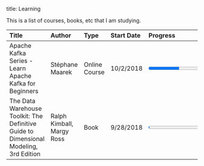 title: Learning

This is a list of courses, books, etc that I am studying.

| Title | Author | Type | Start Date | Progress |
|:--- |:--- |:--- |:--- |:--- |
| Apache Kafka Series - Learn Apache Kafka for Beginners                                | Stéphane Maarek           | Online Course | 10/2/2018 | <progress value="50" max="100"></progress> |
| The Data Warehouse Toolkit: The Definitive Guide to Dimensional Modeling, 3rd Edition | Ralph Kimball, Margy Ross | Book          | 9/28/2018 | <progress value="1" max="100"></progress> |
